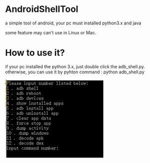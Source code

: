 # AndroidShellTool
a simple tool of android, your pc must installed python3.x and java

some feature may can't use in Linux or Mac.
<h1>How to use it?</h1>
if your pc installed the python 3.x,  just double click the adb_shell.py. otherwise, you can use it by pyhton command : python adb_shell.py

![image](https://github.com/BillKalin/AndroidShellTool/blob/master/screenshots/screen_shots.png)
